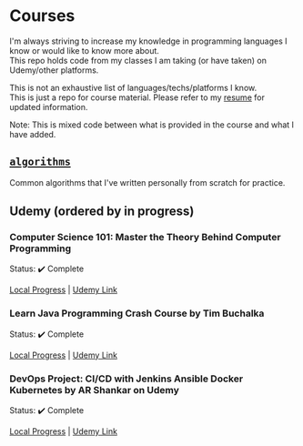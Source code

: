 # Courses
I'm always striving to increase my knowledge in programming languages I know or would like to know more about.  
This repo holds code from my classes I am taking (or have taken) on Udemy/other platforms.

This is not an exhaustive list of languages/techs/platforms I know.  
This is just a repo for course material. Please refer to my [resume](Hall_Resume_Software_Engineer.pdf) for updated information.

Note: This is mixed code between what is provided in the course and what I have added.

## [`algorithms`](https://github.com/halltristanj/courses_and_education/tree/master/algorithms)
Common algorithms that I've written personally from scratch for practice.

## Udemy (ordered by in progress)
### Computer Science 101: Master the Theory Behind Computer Programming
Status: :heavy_check_mark: Complete

[Local Progress](https://github.com/halltristanj/courses_and_education/tree/master/general/computer_science_101_master_the_theory_behind_programming) | [Udemy Link](https://udemy.com/course/computer-science-101-master-the-theory-behind-programming/)

### Learn Java Programming Crash Course by Tim Buchalka
Status: :heavy_check_mark: Complete

[Local Progress](https://github.com/halltristanj/courses_and_education/tree/master/java/learn_java_programming_crash_course) | [Udemy Link](https://udemy.com/course/learn-java-programming-crash-course/)

### DevOps Project: CI/CD with Jenkins Ansible Docker Kubernetes by AR Shankar on Udemy
Status: :heavy_check_mark: Complete

[Local Progress](https://github.com/halltristanj/courses_and_education/tree/master/devops/devops_project_cicd_with_jenkins_ansible_docker_k8s) | [Udemy Link](https://udemy.com/course/valaxy-devops/)
